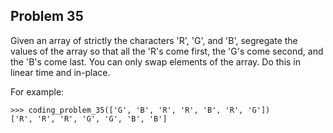 ## Problem 35

Given an array of strictly the characters 'R', 'G', and 'B', segregate the values of the array so that all the 'R's
come first, the 'G's come second, and the 'B's come last. You can only swap elements of the array.
Do this in linear time and in-place.

For example:

    >>> coding_problem_35(['G', 'B', 'R', 'R', 'B', 'R', 'G'])
    ['R', 'R', 'R', 'G', 'G', 'B', 'B']
